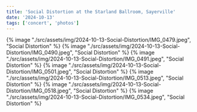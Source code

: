 ```yaml
---
title: 'Social Distortion at the Starland Ballroom, Sayerville'
date: '2024-10-13'
tags: ['concert', 'photos']
---
```


{% image "./src/assets/img/2024-10-13-Social-Distortion/IMG_0479.jpeg", "Social Distortion" %}
{% image "./src/assets/img/2024-10-13-Social-Distortion/IMG_0490.jpeg", "Social Distortion" %}
{% image "./src/assets/img/2024-10-13-Social-Distortion/IMG_0491.jpeg", "Social Distortion" %}
{% image "./src/assets/img/2024-10-13-Social-Distortion/IMG_0501.jpeg", "Social Distortion" %}
{% image "./src/assets/img/2024-10-13-Social-Distortion/IMG_0513.jpeg", "Social Distortion" %}
{% image "./src/assets/img/2024-10-13-Social-Distortion/IMG_0518.jpeg", "Social Distortion" %}
{% image "./src/assets/img/2024-10-13-Social-Distortion/IMG_0534.jpeg", "Social Distortion" %}

